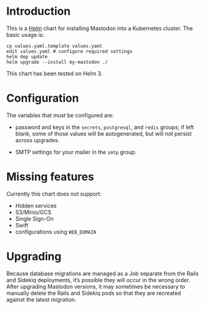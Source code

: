 # Introduction

This is a [Helm](https://helm.sh/) chart for installing Mastodon into a
Kubernetes cluster.  The basic usage is:

```
cp values.yaml.template values.yaml
edit values.yaml # configure required settings
helm dep update
helm upgrade --install my-mastodon ./
```

This chart has been tested on Helm 3.

# Configuration

The variables that _must_ be configured are:

- password and keys in the `secrets`, `postgresql`, and `redis` groups; if
  left blank, some of those values will be autogenerated, but will not persist
  across upgrades.

- SMTP settings for your mailer in the `smtp` group.

# Missing features

Currently this chart does _not_ support:

- Hidden services
- S3/Minio/GCS
- Single Sign-On
- Swift
- configurations using `WEB_DOMAIN`

# Upgrading

Because database migrations are managed as a Job separate from the Rails and
Sidekiq deployments, it’s possible they will occur in the wrong order.  After
upgrading Mastodon versions, it may sometimes be necessary to manually delete
the Rails and Sidekiq pods so that they are recreated against the latest
migration.
